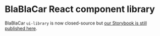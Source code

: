 # BlaBlaCar React component library

BlaBlaCar `ui-library` is now closed-source but [our Storybook is still
published here](https://blablacar.github.io/ui-library/).
